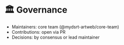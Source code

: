 # 🏛️ Governance

- Maintainers: core team (@mydsrt-artweb/core-team)
- Contributions: open via PR
- Decisions: by consensus or lead maintainer
